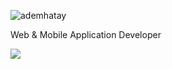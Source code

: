 <p align="left"> <img src="https://komarev.com/ghpvc/?username=ademhatay&label=Profile%20views&color=0e75b6&style=flat" alt="ademhatay" /> </p>

Web & Mobile Application Developer 
 
<img src="https://user-images.githubusercontent.com/66277966/170010039-f1832532-4421-4e64-a3f5-327a0b926d0e.svg">
